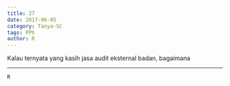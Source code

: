 ```yaml
---
title: 27
date: 2017-06-05
category: Tanya-SC
tags: PPh
author: R
---
```


Kalau ternyata yang kasih jasa audit eksternal badan, bagaimana

---



`R`
